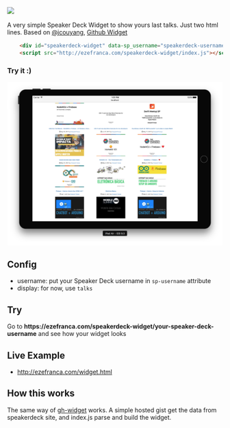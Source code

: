 
<img src="https://raw.githubusercontent.com/ezefranca/speakerdeck-widget/master/logo-sp.png"/>
<p> A very simple Speaker Deck Widget to show yours last talks. Just two html lines. Based on <a href="https://github.com/jcouyang/">@jcouyang</a>, <a href="https://github.com/jcouyang/gh-widget">
Github Widget</a>

</p>

```html
    <div id="speakerdeck-widget" data-sp_username="speakerdeck-username" data-display="talks"></div>
    <script src="http://ezefranca.com/speakerdeck-widget/index.js"></script>
```
<h3>Try it :)</h3>

![](screenshot.png)

## Config
- username: put your Speaker Deck username in `sp-username` attribute
- display: for now, use `talks`

## Try
<p>Go to <b>https://ezefranca.com/speakerdeck-widget/your-speaker-deck-username</b> and see how your widget looks</p>

## Live Example
- http://ezefranca.com/widget.html

## How this works
The same way of <a href="https://github.com/jcouyang/gh-widget">gh-widget</a> works. A simple hosted gist get the data from speakerdeck site, and index.js parse and build the widget.

